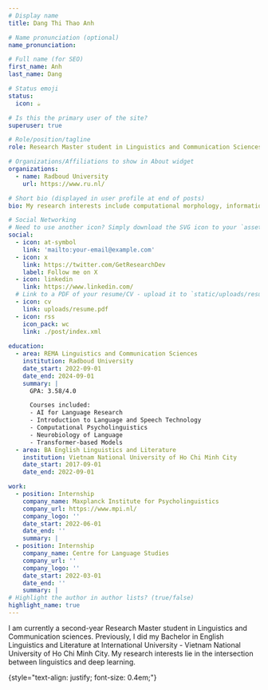 ```yaml
---
# Display name
title: Dang Thi Thao Anh 

# Name pronunciation (optional)
name_pronunciation:

# Full name (for SEO)
first_name: Anh
last_name: Dang

# Status emoji
status:
  icon: ☕️

# Is this the primary user of the site?
superuser: true

# Role/position/tagline
role: Research Master student in Linguistics and Communication Sciences

# Organizations/Affiliations to show in About widget
organizations:
  - name: Radboud University
    url: https://www.ru.nl/

# Short bio (displayed in user profile at end of posts)
bio: My research interests include computational morphology, information-theoretic approach to linguistics, large language models.

# Social Networking
# Need to use another icon? Simply download the SVG icon to your `assets/media/icons/` folder.
social:
  - icon: at-symbol
    link: 'mailto:your-email@example.com'
  - icon: x
    link: https://twitter.com/GetResearchDev
    label: Follow me on X
  - icon: linkedin
    link: https://www.linkedin.com/
  # Link to a PDF of your resume/CV - upload it to `static/uploads/resume.pdf`
  - icon: cv
    link: uploads/resume.pdf
  - icon: rss
    icon_pack: wc
    link: ./post/index.xml
    
education:
  - area: REMA Linguistics and Communication Sciences
    institution: Radboud University
    date_start: 2022-09-01
    date_end: 2024-09-01
    summary: |
      GPA: 3.58/4.0

      Courses included:
      - AI for Language Research
      - Introduction to Language and Speech Technology
      - Computational Psycholinguistics
      - Neurobiology of Language
      - Transformer-based Models
  - area: BA English Linguistics and Literature
    institution: Vietnam National University of Ho Chi Minh City
    date_start: 2017-09-01
    date_end: 2022-09-01

work:
  - position: Internship
    company_name: Maxplanck Institute for Psycholinguistics
    company_url: https://www.mpi.nl/
    company_logo: ''
    date_start: 2022-06-01
    date_end: ''
    summary: |
  - position: Internship
    company_name: Centre for Language Studies
    company_url: ''
    company_logo: ''
    date_start: 2022-03-01
    date_end: ''
    summary: |
# Highlight the author in author lists? (true/false)
highlight_name: true
---
```

<p class="font-mono ...">
  I am currently a second-year Research Master student in Linguistics and Communication sciences. Previously, I did my Bachelor in English Linguistics and Literature at International University - Vietnam National University of Ho Chi Minh City. My research interests lie in the intersection between linguistics and deep learning.
</p>

{style="text-align: justify; font-size: 0.4em;"}
